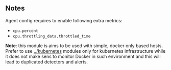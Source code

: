 ## Notes

Agent config requires to enable following extra metrics:

- `cpu.percent`
- `cpu.throttling_data.throttled_time`

__Note__: this module is aims to be used with simple, docker only based hosts.
Prefer to use [../kubernetes](kubernetes) modules only for kubernetes infrastructure
while it does not make sens to monitor Docker in such environment and this will 
lead to duplicated detectors and alerts.
